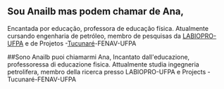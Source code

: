 ## Sou Anailb mas podem chamar de Ana,
Encantada por educação, professora de educação física. Atualmente cursando engenharia de petróleo, membro de pesquisas da [LABIOPRO-UFPA](https://padlet.com/labiopro_ufpa?fbclid=PAAabYmIN1o7yG-tqexCGk7987CottSC7gGxD7HJuKEreBjzNjYMIzT4dGLOM) e de Projetos -[Tucunaré](https://www.equipetucunare.com/)-FENAV-UFPA

##Sono Anailb puoi chiamarmi Ana,
Incantato dall'educazione, professoressa di educazione fisica. Attualmente studia ingegneria petrolifera, membro della ricerca presso LABIOPRO-UFPA e Projects -Tucunaré-FENAV-UFPA



